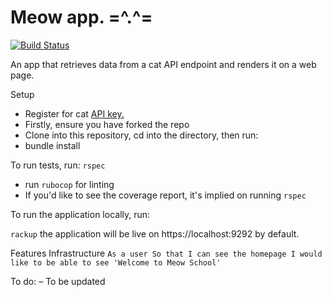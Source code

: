 Meow app. =^.^=
===============
[![Build Status](https://travis-ci.com/KOlofinmoyin/meow.svg?branch=master)](https://travis-ci.com/KOlofinmoyin/meow)

An app that retrieves data from a cat API endpoint and renders it on a web page.

Setup
- Register for cat <a href="https://thecatapi.com/signup">API key.</a>
- Firstly, ensure you have forked the repo
- Clone into this repository, cd into the directory, then run:
- bundle install

To run tests, run: `rspec`
- run `rubocop` for linting
- If you'd like to see the coverage report, it's implied on running `rspec`

To run the application locally, run:

`rackup` the application will be live on https://localhost:9292 by default.

Features
Infrastructure
`As a user
So that I can see the homepage
I would like to be able to see 'Welcome to Meow School'`


To do:
  – To be updated
